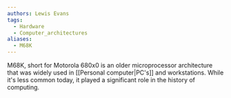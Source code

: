 ```yaml
---
authors: Lewis Evans
tags:
  - Hardware
  - Computer_architectures
aliases:
  - M68K
---
```

M68K, short for Motorola 680x0 is an older microprocessor architecture that was widely used in [[Personal computer|PC's]] and workstations. While it's less common today, it played a significant role in the history of computing.